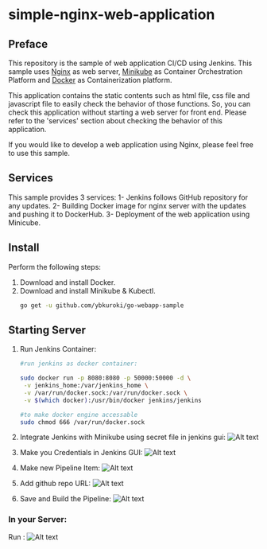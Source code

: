 # simple-nginx-web-application


## Preface
This repository is the sample of web application CI/CD using Jenkins.
This sample uses [Nginx](https://www.nginx.com/) as web server, [Minikube](https://minikube.sigs.k8s.io/docs/) as Container Orchestration Platform and [Docker](https://www.docker.com/) as Containerization platform.

This application contains the static contents such as html file, css file and javascript file to easily check the behavior of those functions.
So, you can check this application without starting a web server for front end.
Please refer to the 'services' section about checking the behavior of this application.

If you would like to develop a web application using Nginx, please feel free to use this sample.

## Services
This sample provides 3 services: 
    1- Jenkins follows GitHub repository for any updates.
    2- Building Docker image for nginx server with the updates and pushing it to DockerHub.
    3- Deployment of the web application using Minicube.

## Install
Perform the following steps:
1. Download and install Docker.
1. Download and install Minikube & Kubectl.
    ```bash
    go get -u github.com/ybkuroki/go-webapp-sample
    ```

## Starting Server
1. Run Jenkins Container:
    ```bash
    #run jenkins as docker container:

    sudo docker run -p 8080:8080 -p 50000:50000 -d \
     -v jenkins_home:/var/jenkins_home \
     -v /var/run/docker.sock:/var/run/docker.sock \
     -v $(which docker):/usr/bin/docker jenkins/jenkins 

    #to make docker engine accessable
    sudo chmod 666 /var/run/docker.sock 
    ```
1. Integrate Jenkins with Minikube using secret file in jenkins gui:
    ![Alt text](image_url)
   
1. Make you Credentials in Jenkins GUI:
   ![Alt text](image_url)
   
1. Make new Pipeline Item: 
    ![Alt text](image_url)
   
1. Add github repo URL: 
    ![Alt text](image_url)
   
1. Save and Build the Pipeline:
    ![Alt text](image_url)

### In your Server:
Run :
    ![Alt text](image_url)
